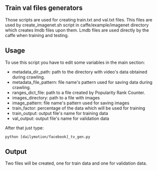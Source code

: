 ## Train val files generators

Those scripts are used for creating train.txt and val.txt files. This files are used by create_imagenet.sh script in caffe/example/imagenet directory which creates lmdb files upon them. Lmdb files are used directly by the caffe when training and testing.

## Usage

To use this script you have to edit some variables in the main section:
 * metadata_dir_path: path to the directory with video's data obtained during crawling.
 * metadata_file_pattern: file name's pattern used for saving data during crawling. 
 * ranges_dict_file: path to a file created by Popularity Rank Counter.
 * images_directory: path to a file with images
 * image_pattern: file name's pattern used for saving images
 * train_factor: percentage of the data which will be used for training
 * train_output: output file's name for training data
 * val_output: output file's name for validation data

After that just type:

<code>python [dailymotion/facebook]_tv_gen.py</code> 

## Output

Two files will be created, one for train data and one for validation data.
